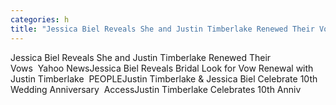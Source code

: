 ```yaml
---
categories: h
title: "Jessica Biel Reveals She and Justin Timberlake Renewed Their Vows  Yahoo News"
---
```

Jessica Biel Reveals She and Justin Timberlake Renewed Their Vows&nbsp;&nbsp;Yahoo NewsJessica Biel Reveals Bridal Look for Vow Renewal with Justin Timberlake&nbsp;&nbsp;PEOPLEJustin Timberlake & Jessica Biel Celebrate 10th Wedding Anniversary&nbsp;&nbsp;AccessJustin Timberlake Celebrates 10th Anniv